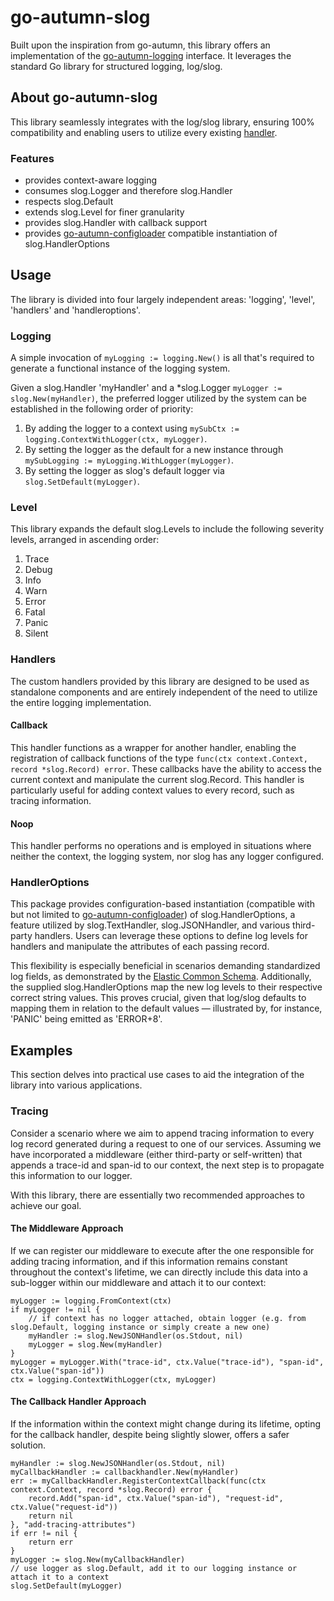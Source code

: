 # go-autumn-slog

Built upon the inspiration from go-autumn, this library offers an implementation of
the [go-autumn-logging](https://github.com/StephanHCB/go-autumn-logging) interface. It leverages the standard Go library
for structured logging, log/slog.

## About go-autumn-slog

This library seamlessly integrates with the log/slog library, ensuring 100% compatibility and enabling users to utilize
every existing [handler](https://pkg.go.dev/log/slog#hdr-Writing_a_handler).

### Features

* provides context-aware logging
* consumes slog.Logger and therefore slog.Handler
* respects slog.Default
* extends slog.Level for finer granularity
* provides slog.Handler with callback support
* provides [go-autumn-configloader](https://github.com/Roshick/go-autumn-configloader) compatible instantiation of
  slog.HandlerOptions

## Usage

The library is divided into four largely independent areas: 'logging', 'level', 'handlers' and 'handleroptions'.

### Logging

A simple invocation of `myLogging := logging.New()` is all that's required to generate a functional instance of the
logging system.

Given a slog.Handler 'myHandler' and a *slog.Logger `myLogger := slog.New(myHandler)`, the preferred logger utilized by
the system can be established in the following order of priority:

1. By adding the logger to a context using `mySubCtx := logging.ContextWithLogger(ctx, myLogger)`.
2. By setting the logger as the default for a new instance through `mySubLogging := myLogging.WithLogger(myLogger)`.
3. By setting the logger as slog's default logger via `slog.SetDefault(myLogger)`.

### Level

This library expands the default slog.Levels to include the following severity levels, arranged in ascending order:

1. Trace
2. Debug
3. Info
4. Warn
5. Error
6. Fatal
7. Panic
8. Silent

### Handlers

The custom handlers provided by this library are designed to be used as standalone components and are entirely
independent of the need to utilize the entire logging implementation.

#### Callback

This handler functions as a wrapper for another handler, enabling the registration of callback
functions of the type `func(ctx context.Context, record *slog.Record) error`. These
callbacks have the ability to access the current context and manipulate the current slog.Record. This handler is
particularly useful for adding context values to every record, such as tracing information.

#### Noop

This handler performs no operations and is employed in situations where neither the context, the logging system, nor
slog has any logger configured.

### HandlerOptions

This package provides configuration-based instantiation (compatible with but not limited
to [go-autumn-configloader](https://github.com/Roshick/go-autumn-configloader)) of slog.HandlerOptions, a feature
utilized by slog.TextHandler,
slog.JSONHandler, and various third-party handlers. Users can leverage these options to define log levels for handlers
and manipulate the attributes of each passing record.

This flexibility is especially beneficial in scenarios demanding standardized log fields, as demonstrated by
the [Elastic Common Schema](https://www.elastic.co/guide/en/ecs/current/index.html). Additionally, the supplied
slog.HandlerOptions map the new log levels to their respective correct string
values. This proves crucial, given that log/slog defaults to mapping them in relation to the default values —
illustrated
by, for instance, 'PANIC' being emitted as 'ERROR+8'.

## Examples

This section delves into practical use cases to aid the integration of the library into various applications.

### Tracing

Consider a scenario where we aim to append tracing information to every log record generated during a request to one of
our services. Assuming we have incorporated a middleware (either third-party or self-written) that appends a trace-id
and span-id to our context, the next step is to propagate this information to our logger.

With this library, there are essentially two recommended approaches to achieve our goal.

#### The Middleware Approach

If we can register our middleware to execute after the one responsible for adding tracing information, and if this
information remains constant throughout the context's lifetime, we can directly include this data into a sub-logger
within our middleware and attach it to our context:

```
myLogger := logging.FromContext(ctx)
if myLogger != nil {
    // if context has no logger attached, obtain logger (e.g. from slog.Default, logging instance or simply create a new one)
    myHandler := slog.NewJSONHandler(os.Stdout, nil)
    myLogger = slog.New(myHandler)
}
myLogger = myLogger.With("trace-id", ctx.Value("trace-id"), "span-id", ctx.Value("span-id"))
ctx = logging.ContextWithLogger(ctx, myLogger)
```

#### The Callback Handler Approach

If the information within the context might change during its lifetime, opting for the callback handler, despite being
slightly slower, offers a safer solution.

```
myHandler := slog.NewJSONHandler(os.Stdout, nil)
myCallbackHandler := callbackhandler.New(myHandler)
err := myCallbackHandler.RegisterContextCallback(func(ctx context.Context, record *slog.Record) error {
    record.Add("span-id", ctx.Value("span-id"), "request-id", ctx.Value("request-id"))
    return nil
}, "add-tracing-attributes")
if err != nil {
    return err
}
myLogger := slog.New(myCallbackHandler)
// use logger as slog.Default, add it to our logging instance or attach it to a context
slog.SetDefault(myLogger)
```
